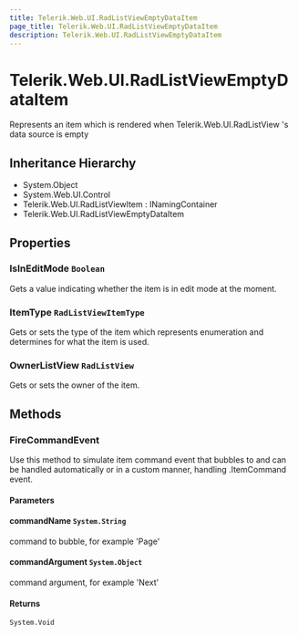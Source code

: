 ```yaml
---
title: Telerik.Web.UI.RadListViewEmptyDataItem
page_title: Telerik.Web.UI.RadListViewEmptyDataItem
description: Telerik.Web.UI.RadListViewEmptyDataItem
---
```


# Telerik.Web.UI.RadListViewEmptyDataItem

Represents an item which is rendered when Telerik.Web.UI.RadListView 's data source is empty

## Inheritance Hierarchy

* System.Object
* System.Web.UI.Control
* Telerik.Web.UI.RadListViewItem : INamingContainer
* Telerik.Web.UI.RadListViewEmptyDataItem

## Properties

###  IsInEditMode `Boolean`

Gets a value indicating whether the  item is in edit mode at the
            moment.

###  ItemType `RadListViewItemType`

Gets or sets the type of the item which represents enumeration and
            determines for what the item is used.

###  OwnerListView `RadListView`

Gets or sets the owner  of the item.

## Methods

###  FireCommandEvent

Use this method to simulate item command event that bubbles to 
             and can be handled automatically or in a
            custom manner, handling .ItemCommand event.

#### Parameters

#### commandName `System.String`

command to bubble, for example 'Page'

#### commandArgument `System.Object`

command argument, for example 'Next'

#### Returns

`System.Void` 

